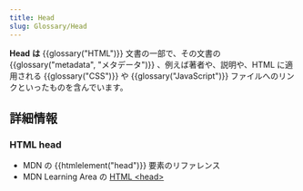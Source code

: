```yaml
---
title: Head
slug: Glossary/Head
---
```


**Head** **は** {{glossary("HTML")}} 文書の一部で、その文書の {{glossary("metadata", "メタデータ")}} 、例えば著者や、説明や、HTML に適用される {{glossary("CSS")}} や {{glossary("JavaScript")}} ファイルへのリンクといったものを含んでいます。

## 詳細情報

### HTML head

- MDN の {{htmlelement("head")}} 要素のリファレンス
- MDN Learning Area の [HTML \<head>](/ja/docs/Learn/HTML/Introduction_to_HTML/The_HTML_head)
